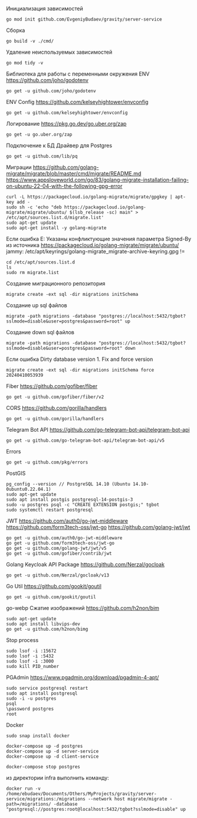 Инициализация зависимостей

```
go mod init github.com/EvgeniyBudaev/gravity/server-service
```

Сборка

```
go build -v ./cmd/
```

Удаление неиспользуемых зависимостей

```
go mod tidy -v
```

Библиотека для работы с переменными окружения ENV
https://github.com/joho/godotenv

```
go get -u github.com/joho/godotenv
```

ENV Config
https://github.com/kelseyhightower/envconfig

```
go get -u github.com/kelseyhightower/envconfig
```

Логирование
https://pkg.go.dev/go.uber.org/zap

```
go get -u go.uber.org/zap
```

Подключение к БД
Драйвер для Postgres

```
go get -u github.com/lib/pq
```

Миграции
https://github.com/golang-migrate/migrate/blob/master/cmd/migrate/README.md
https://www.appsloveworld.com/go/83/golang-migrate-installation-failing-on-ubuntu-22-04-with-the-following-gpg-error

```
curl -L https://packagecloud.io/golang-migrate/migrate/gpgkey | apt-key add -
sudo sh -c 'echo "deb https://packagecloud.io/golang-migrate/migrate/ubuntu/ $(lsb_release -sc) main" > /etc/apt/sources.list.d/migrate.list'
sudo apt-get update
sudo apt-get install -y golang-migrate
```

Если ошибка E: Указаны конфликтующие значения параметра Signed-By из источника
https://packagecloud.io/golang-migrate/migrate/ubuntu/
jammy: /etc/apt/keyrings/golang-migrate_migrate-archive-keyring.gpg !=

```
cd /etc/apt/sources.list.d
ls
sudo rm migrate.list
```

Создание миграционного репозитория

```
migrate create -ext sql -dir migrations initSchema
```

Создание up sql файлов

```
migrate -path migrations -database "postgres://localhost:5432/tgbot?sslmode=disable&user=postgres&password=root" up
```

Создание down sql файлов

```
migrate -path migrations -database "postgres://localhost:5432/tgbot?sslmode=disable&user=postgres&password=root" down
```

Если ошибка Dirty database version 1. Fix and force version

```
migrate create -ext sql -dir migrations initSchema force 20240410053939
```

Fiber
https://github.com/gofiber/fiber

```
go get -u github.com/gofiber/fiber/v2
```

CORS
https://github.com/gorilla/handlers

```
go get -u github.com/gorilla/handlers
```

Telegram Bot API
https://github.com/go-telegram-bot-api/telegram-bot-api

```
go get -u github.com/go-telegram-bot-api/telegram-bot-api/v5
```

Errors

```
go get -u github.com/pkg/errors
```

PostGIS

```
pg_config --version // PostgreSQL 14.10 (Ubuntu 14.10-0ubuntu0.22.04.1)
sudo apt-get update
sudo apt install postgis postgresql-14-postgis-3
sudo -u postgres psql -c "CREATE EXTENSION postgis;" tgbot
sudo systemctl restart postgresql
```

JWT
https://github.com/auth0/go-jwt-middleware
https://github.com/form3tech-oss/jwt-go
https://github.com/golang-jwt/jwt

```
go get -u github.com/auth0/go-jwt-middleware
go get -u github.com/form3tech-oss/jwt-go
go get -u github.com/golang-jwt/jwt/v5
go get -u github.com/gofiber/contrib/jwt
```

Golang Keycloak API Package
https://github.com/Nerzal/gocloak

```
go get -u github.com/Nerzal/gocloak/v13
```

Go Util
https://github.com/gookit/goutil

```
go get -u github.com/gookit/goutil
```

go-webp Сжатие изображений
https://github.com/h2non/bim
```
sudo apt-get update
sudo apt install libvips-dev
go get -u github.com/h2non/bimg
```

Stop process
```
sudo lsof -i :15672
sudo lsof -i :5432
sudo lsof -i :3000
sudo kill PID_number
```

PGAdmin
https://www.pgadmin.org/download/pgadmin-4-apt/
```
sudo service postgresql restart
sudo apt install postgresql
sudo -i -u postgres
psql
\password postgres
root
```

Docker
```
sudo snap install docker
```

```
docker-compose up -d postgres
docker-compose up -d server-service
docker-compose up -d client-service
```

```
docker-compose stop postgres
```

из директории infra выполнить команду:
```
docker run -v /home/ebudaev/Documents/Others/MyProjects/gravity/server-service/migrations:/migrations --network host migrate/migrate -path=/migrations/ -database "postgresql://postgres:root@localhost:5432/tgbot?sslmode=disable" up
```
